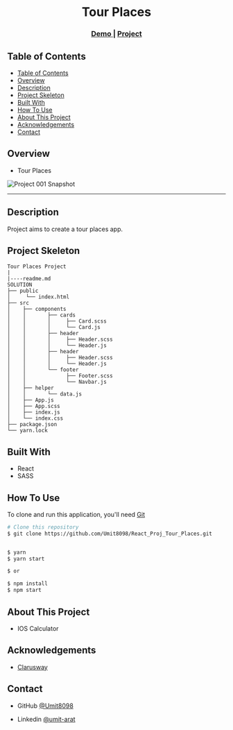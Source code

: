 

<h1 align="center">Tour Places</h1>


<div align="center">
  <h3>
    <a href="https://umit8098.github.io/React-Project-Language-Cards/">
      Demo
    </a>
     | 
    <a href="https://umit8098.github.io/React-Project-Language-Cards/">
      Project
    </a>
 
  </h3>
</div>


## Table of Contents

- [Table of Contents](#table-of-contents)
- [Overview](#overview)
- [Description](#description)
- [Project Skeleton](#project-skeleton)
- [Built With](#built-with)
- [How To Use](#how-to-use)
- [About This Project](#about-this-project)
- [Acknowledgements](#acknowledgements)
- [Contact](#contact)


## Overview
- Tour Places

![Project 001 Snapshot](tour-project.gif)

---


## Description

Project aims to create a tour places app.

## Project Skeleton

```
Tour Places Project
|
|----readme.md   
SOLUTION
├── public
│     └── index.html
├── src
│    ├── components
│    │       ├── cards
│    │       │     ├── Card.scss
│    │       │     └── Card.js
│    │       ├── header
│    │       │     ├── Header.scss
│    │       │     └── Header.js
│    │       ├── header
│    │       │     ├── Header.scss
│    │       │     └── Header.js
│    │       └── footer
│    │             ├── Footer.scss
│    │             └── Navbar.js
│    ├── helper
│    │       └── data.js
│    ├── App.js
│    ├── App.scss
│    ├── index.js
│    └── index.css
├── package.json
└── yarn.lock
```

## Built With

<!-- This section should list any major frameworks that you built your project using. Here are a few examples.-->
- React
- SASS

## How To Use

<!-- This is an example, please update according to your application -->

To clone and run this application, you'll need [Git](https://github.com/Umit8098/React_Proj_Tour_Places.git)


```bash
# Clone this repository
$ git clone https://github.com/Umit8098/React_Proj_Tour_Places.git


$ yarn  
$ yarn start 

$ or

$ npm install
$ npm start
```

## About This Project
- IOS Calculator

## Acknowledgements
- [Clarusway](https://clarusway.com/)

## Contact

<!-- - Website [your-website.com](https://{your-web-site-link}) -->
- GitHub [@Umit8098](https://github.com/Umit8098)

- Linkedin [@umit-arat](https://linkedin.com/in/umit-arat/)
<!-- - Twitter [@your-twitter](https://{twitter.com/your-username}) -->
